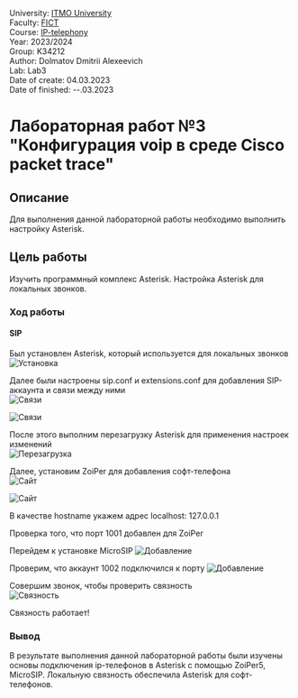 University: [ITMO University](https://itmo.ru/ru/)  
Faculty: [FICT](https://fict.itmo.ru)  
Course: [IP-telephony](https://itmo-ict-faculty.github.io/ip-telephony/)   
Year: 2023/2024  
Group: K34212  
Author: Dolmatov Dmitrii Alexeevich  
Lab: Lab3  
Date of create: 04.03.2023  
Date of finished: --.03.2023  

# Лабораторная работ №3 "Конфигурация voip в среде Сisco packet trace"  
## Описание  
Для выполнения данной лабораторной работы необходимо выполнить настройку Asterisk.  
## Цель работы  
Изучить программный комплекс Asterisk. Настройка Asterisk для локальных звонков.  
### Ход работы  
#### SIP 
Был установлен Asterisk, который используется для локальных звонков  
![Установка](https://github.com/DimbikeY/2023_2024-ip_telephony-k34212-dolmatov_d_a/blob/main/lab3/pictures/%D0%A1%D0%BD%D0%B8%D0%BC%D0%BE%D0%BA%20%D1%8D%D0%BA%D1%80%D0%B0%D0%BD%D0%B0%202024-03-05%20103103.png)  

Далее были настроены sip.conf и extensions.conf для добавления SIP-аккаунта и связи между ними  
![Связи](https://github.com/DimbikeY/2023_2024-ip_telephony-k34212-dolmatov_d_a/blob/main/lab3/pictures/%D0%A1%D0%BD%D0%B8%D0%BC%D0%BE%D0%BA%20%D1%8D%D0%BA%D1%80%D0%B0%D0%BD%D0%B0%202024-03-05%20103805.png)  

![Связи](https://github.com/DimbikeY/2023_2024-ip_telephony-k34212-dolmatov_d_a/blob/main/lab3/pictures/%D0%A1%D0%BD%D0%B8%D0%BC%D0%BE%D0%BA%20%D1%8D%D0%BA%D1%80%D0%B0%D0%BD%D0%B0%202024-03-05%20103819.png)  

После этого выполним перезагрузку Asterisk для применения настроек изменений  
![Перезагрузка](https://github.com/DimbikeY/2023_2024-ip_telephony-k34212-dolmatov_d_a/blob/main/lab3/pictures/%D0%A1%D0%BD%D0%B8%D0%BC%D0%BE%D0%BA%20%D1%8D%D0%BA%D1%80%D0%B0%D0%BD%D0%B0%202024-03-05%20103900.png)  

Далее, установим ZoiPer для добавления софт-телефона  
![Сайт](https://github.com/DimbikeY/2023_2024-ip_telephony-k34212-dolmatov_d_a/blob/main/lab3/pictures/%D0%A1%D0%BD%D0%B8%D0%BC%D0%BE%D0%BA%20%D1%8D%D0%BA%D1%80%D0%B0%D0%BD%D0%B0%202024-03-05%20104310.png)  

![Сайт](https://github.com/DimbikeY/2023_2024-ip_telephony-k34212-dolmatov_d_a/blob/main/lab3/pictures/%D0%A1%D0%BD%D0%B8%D0%BC%D0%BE%D0%BA%20%D1%8D%D0%BA%D1%80%D0%B0%D0%BD%D0%B0%202024-03-05%20105336.png)  

В качестве hostname укажем адрес localhost: 127.0.0.1  

Проверка того, что порт 1001 добавлен для ZoiPer  

Перейдем к установке MicroSIP
![Добавление](https://github.com/DimbikeY/2023_2024-ip_telephony-k34212-dolmatov_d_a/blob/main/lab3/pictures/%D0%A1%D0%BD%D0%B8%D0%BC%D0%BE%D0%BA%20%D1%8D%D0%BA%D1%80%D0%B0%D0%BD%D0%B0%202024-03-05%20105400.png)  

Проверим, что аккаунт 1002 подключился к порту
![Добавление](https://github.com/DimbikeY/2023_2024-ip_telephony-k34212-dolmatov_d_a/blob/main/lab3/pictures/%D0%A1%D0%BD%D0%B8%D0%BC%D0%BE%D0%BA%20%D1%8D%D0%BA%D1%80%D0%B0%D0%BD%D0%B0%202024-03-05%20105412.png)  

Совершим звонок, чтобы проверить связность  
![Связность](https://github.com/DimbikeY/2023_2024-ip_telephony-k34212-dolmatov_d_a/blob/main/lab3/pictures/%D0%A1%D0%BD%D0%B8%D0%BC%D0%BE%D0%BA%20%D1%8D%D0%BA%D1%80%D0%B0%D0%BD%D0%B0%202024-03-05%20105418.png)  

Связность работает!
### Вывод
В результате выполнения данной лабораторной работы были изучены основы подключения ip-телефонов в Asterisk с помощью ZoiPer5, MicroSIP. Локальную связность обеспечила Asterisk для софт-телефонов.
